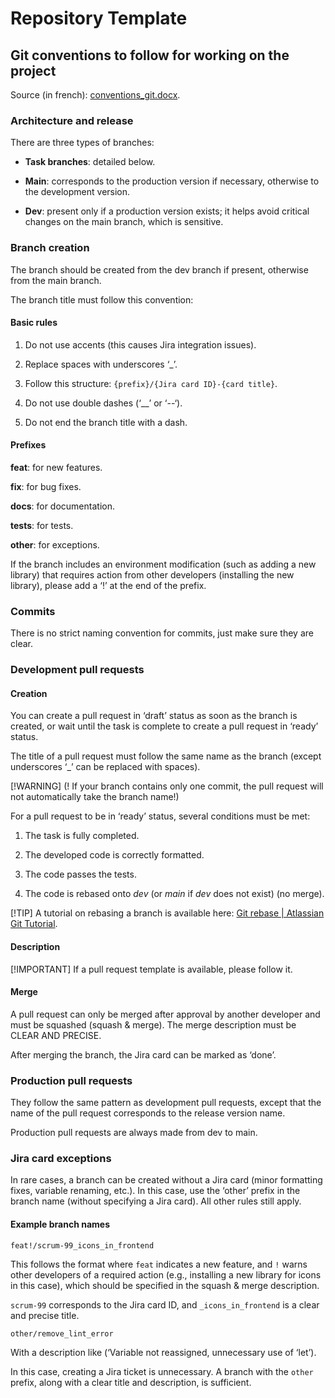 # Repository Template  

## Git conventions to follow for working on the project  

Source (in french): [conventions_git.docx](https://epitechfr-my.sharepoint.com/:w:/r/personal/arthur_lefrancois_epitech_eu/_layouts/15/Doc.aspx?sourcedoc=%7BFAF1372D-4F0E-48FB-853C-8E1A11E3B0F0%7D&file=proposition_conventions_git.docx&action=default&mobileredirect=true).  

### Architecture and release  

There are three types of branches:  

* **Task branches**: detailed below.  

* **Main**: corresponds to the production version if necessary, otherwise to the development version.  

* **Dev**: present only if a production version exists; it helps avoid critical changes on the main branch, which is sensitive.  

### Branch creation  

The branch should be created from the dev branch if present, otherwise from the main branch.  

The branch title must follow this convention:  

#### Basic rules  

1. Do not use accents (this causes Jira integration issues).  

2. Replace spaces with underscores ‘_’.  

3. Follow this structure: `{prefix}/{Jira card ID}-{card title}`.  

4. Do not use double dashes (‘__’ or ‘--‘).  

5. Do not end the branch title with a dash.  

#### Prefixes  

**feat**: for new features.  

**fix**: for bug fixes.  

**docs**: for documentation.  

**tests**: for tests.  

**other**: for exceptions.  

If the branch includes an environment modification (such as adding a new library) that requires action from other developers (installing the new library), please add a ‘!’ at the end of the prefix.  

### Commits  

There is no strict naming convention for commits, just make sure they are clear.  

### Development pull requests  

#### Creation  

You can create a pull request in ‘draft’ status as soon as the branch is created, or wait until the task is complete to create a pull request in ‘ready’ status.  

The title of a pull request must follow the same name as the branch (except underscores ‘_’ can be replaced with spaces).  

[!WARNING]
(! If your branch contains only one commit, the pull request will not automatically take the branch name!)  

For a pull request to be in ‘ready’ status, several conditions must be met:  

1. The task is fully completed.  

2. The developed code is correctly formatted.  

3. The code passes the tests.  

4. The code is rebased onto *dev* (or *main* if *dev* does not exist) (no merge).  

[!TIP]
A tutorial on rebasing a branch is available here: [Git rebase | Atlassian Git Tutorial](https://www.atlassian.com/git/tutorials/rewriting-history/git-rebase).  

#### Description  

[!IMPORTANT]
If a pull request template is available, please follow it.  

#### Merge  

A pull request can only be merged after approval by another developer and must be squashed (squash & merge). The merge description must be CLEAR AND PRECISE.  

After merging the branch, the Jira card can be marked as ‘done’.  

### Production pull requests  

They follow the same pattern as development pull requests, except that the name of the pull request corresponds to the release version name.  

Production pull requests are always made from dev to main.  

### Jira card exceptions  

In rare cases, a branch can be created without a Jira card (minor formatting fixes, variable renaming, etc.). In this case, use the ‘other’ prefix in the branch name (without specifying a Jira card). All other rules still apply.  

#### Example branch names  

`feat!/scrum-99_icons_in_frontend`  

This follows the format where `feat` indicates a new feature, and `!` warns other developers of a required action (e.g., installing a new library for icons in this case), which should be specified in the squash & merge description.  

`scrum-99` corresponds to the Jira card ID, and `_icons_in_frontend` is a clear and precise title.  

`other/remove_lint_error`  

With a description like (‘Variable not reassigned, unnecessary use of ‘let’).  

In this case, creating a Jira ticket is unnecessary. A branch with the `other` prefix, along with a clear title and description, is sufficient.  
